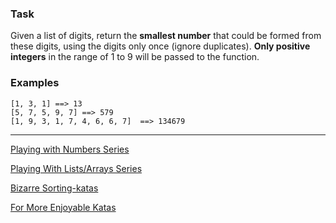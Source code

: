 ### Task

Given a list of digits, return the **smallest number** that could be formed from these digits, using the digits only once (ignore duplicates). **Only positive integers** in the range of 1 to 9 will be passed to the function.

### Examples 

```
[1, 3, 1] ==> 13
[5, 7, 5, 9, 7] ==> 579
[1, 9, 3, 1, 7, 4, 6, 6, 7]  ==> 134679
```
___

[Playing with Numbers Series](https://www.codewars.com/collections/playing-with-numbers)

[Playing With Lists/Arrays Series](https://www.codewars.com/collections/playing-with-lists-slash-arrays)

[Bizarre Sorting-katas](https://www.codewars.com/collections/bizarre-sorting-katas)

[For More Enjoyable Katas](http://www.codewars.com/users/MrZizoScream/authored)
